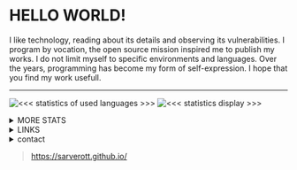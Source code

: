 # HELLO WORLD!

I like technology, reading about its details and observing its vulnerabilities. I program by vocation, the open source mission inspired me to publish my works. I do not limit myself to specific environments and languages. Over the years, programming has become my form of self-expression. I hope that you find my work usefull.

---

![`<<< statistics of used languages >>>`][use-of-languages-statistics]
![`<<< statistics display >>>`][main-raport-stats]

<details> <summary> MORE STATS </summary>

> Extension of statistic summary

---

![`<<< TryHackMe profile >>>`][tryhackme]

![`<<< GitHub Streak >>>`][combo-stats]

---
  
</details>
<details> <summary> LINKS </summary>
  
> Shordcuts to my work across the internet

---

| developer platforms |
| :---: |
| [![NPM][npm-button]][npm-link] |
| [![DOCKER][docker-button]][docker-link] | 
| [![PY-PI][pip-button]][pip-link] | 

---

#### socialmedia 
//
[![FB][facebook-button]][facebook-link] 
//
[![INSTAGRAM][instagram-button]][instagram-link] 
//
[![TWITTER][twitter-button]][twitter-link] 
//
[![BLOGSPOT][blogspot-button]][blogspot-link] 
//
[![TUMBLR][tumblr-button]][tumblr-link] 
// <!--
[![REDDIT][reddit-button]][reddit-link] 
// -->

---

</details>

<details>
  <summary>contact</summary>
  preffered is by mail: sarverott@gmail.com
</details>

> https://sarverott.github.io/

[reddit-button]: https://img.shields.io/badge/Reddit-%23FF4500.svg?style=for-the-badge&logo=Reddit&logoColor=white
[reddit-link]: https://reddit.sarverott.com/
[facebook-button]: https://img.shields.io/badge/Facebook-1877F2.svg?style=for-the-badge&logo=Facebook&logoColor=white
[facebook-link]: https://facebook.sarverott.com/
[instagram-button]: https://img.shields.io/badge/Instagram-E4405F.svg?style=for-the-badge&logo=Instagram&logoColor=white
[instagram-link]: https://instagram.sarverott.com/
[twitter-button]: https://img.shields.io/badge/Twitter-0D80D8.svg?style=for-the-badge&logo=X&logoColor=white
[twitter-link]: https://twitter.sarverott.com/
[tumblr-button]: https://img.shields.io/badge/Tumblr-36465D.svg?style=for-the-badge&logo=Tumblr&logoColor=white
[tumblr-link]: https://tumblr.sarverott.com/
[blogspot-button]: https://img.shields.io/badge/Blogspot-FF5722.svg?style=for-the-badge&logo=Blogger&logoColor=white
[blogspot-link]: https://blogspot.sarverott.com/
[npm-button]: https://badgen.net/badge/icon/sarverott?icon=npm&color=red&label=NPM%20packages&labelColor=black
[npm-link]: https://npm.sarverott.com/
[docker-button]: https://badgen.net/badge/icon/sarverott?icon=docker&color=red&label=Docker%20containers&labelColor=black
[docker-link]: https://docker.sarverott.com/
[pip-button]: https://badgen.net/badge/icon/sarverott?icon=pypi&color=red&label=PyPi%20packages&labelColor=black
[pip-link]: https://pip.sarverott.com/
[tryhackme]:  https://tryhackme-badges.s3.amazonaws.com/sarverott.png
[combo-stats]: https://streak-stats.demolab.com?user=sarverott&theme=shadow-red&text_color=888888
[main-raport-stats]: https://github-readme-stats.vercel.app/api?username=sarverott&show_icons=true&theme=shadow_red&include_all_commits=true
[use-of-languages-statistics]: https://github-readme-stats.vercel.app/api/top-langs/?username=sarverott&langs_count=8&theme=shadow_red&layout=compact&text_color=888888
